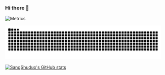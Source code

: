 ### Hi there 👋
<!-- If you're using "main" as default branch -->
![Metrics](https://metrics.lecoq.io/sangshuduo?template=classic&isocalendar=1&languages=1&stars=1&people=1&followup=1&lines=1&projects=1&activity=1&achievements=1&tweets=1&stackoverflow=1&isocalendar.duration=full-year&languages.ignored=html%2C%20css&languages.limit=8&languages.sections=most-used&languages.colors=github&languages.threshold=0%25&languages.indepth=false&languages.analysis.timeout=15&languages.categories=programming&languages.recent.categories=programming&languages.recent.load=300&languages.recent.days=14&stars.limit=4&people.limit=24&people.size=28&people.types=followers&people.identicons=false&people.shuffle=false&followup.sections=repositories&projects.limit=4&projects.descriptions=false&activity.limit=5&activity.load=300&activity.days=14&activity.filter=all&activity.visibility=all&activity.timestamps=false&achievements.threshold=C&achievements.secrets=true&achievements.display=detailed&achievements.limit=10&tweets.attachments=false&tweets.limit=2&tweets.user=sangshuduo&stackoverflow.user=2154069&stackoverflow.sections=answers-top%2C%20questions-recent&stackoverflow.limit=2&stackoverflow.lines=4&stackoverflow.lines.snippet=2&config.timezone=Asia%2FShanghai)

<picture>
  <source media="(prefers-color-scheme: dark)" srcset="https://raw.githubusercontent.com/sangshuduo/sangshuduo/output/github-contribution-grid-snake-dark.svg">
  <source media="(prefers-color-scheme: light)" srcset="https://raw.githubusercontent.com/sangshuduo/sangshuduo/output/github-contribution-grid-snake.svg">
  <img alt="github contribution grid snake animation" src="https://raw.githubusercontent.com/sangshuduo/sangshuduo/output/github-contribution-grid-snake.svg">
</picture>

[![SangShuduo's GitHub stats](https://github-readme-stats.vercel.app/api?username=sangshuduo)](https://github.com/sangshuduo)
<!--
**sangshuduo/sangshuduo** is a ✨ _special_ ✨ repository because its `README.md` (this file) appears on your GitHub profile.

Here are some ideas to get you started:

- 🔭 I’m currently working on ...
- 🌱 I’m currently learning ...
- 👯 I’m looking to collaborate on ...
- 🤔 I’m looking for help with ...
- 💬 Ask me about ...
- 📫 How to reach me: ...
- 😄 Pronouns: ...
- ⚡ Fun fact: ...
-->
